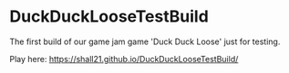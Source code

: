 # DuckDuckLooseTestBuild
The first build of our game jam game 'Duck Duck Loose' just for testing.

Play here: https://shall21.github.io/DuckDuckLooseTestBuild/
